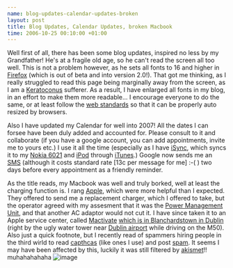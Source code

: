 ```yaml
--- 
name: blog-updates-calendar-updates-broken 
layout: post 
title: Blog Updates, Calendar Updates, broken Macbook 
time: 2006-10-25 00:10:00 +01:00 
--- 
```


Well first of all, there has been some blog updates, inspired
no less by my Grandfather! He's at a fragile old age, so he can't read
the screen all too well. This is not a problem however, as he sets all
fonts to 16 and higher in [Firefox](http://www.getfirefox.com/) (which
is out of beta and into version 2.0!). That got me thinking, as I really
struggled to read this page being marginally away from the screen, as I
am a [Keratoconus](http://en.wikipedia.org/wiki/Keratoconus) sufferer.
As a result, I have enlarged all fonts in my blog, in an effort to make
them more readable... I encourage everyone to do the same, or at least
follow the [web standards](http://www.w3c.org/) so that it can be
properly auto resized by browsers.  
  
Also I have updated my Calendar for well into 2007! All the dates I can
forsee have been duly added and accounted for. Please consult to it and
collaborate (if you have a google account, you can add appointments,
invite me to yours etc.) I use it all the time (especially as I have
[iSync](http://www.apple.com/macosx/features/isync/), which syncs it to
my [Nokia 6021](http://www.nokia.ie/web/product_details?productId=220)
and [iPod](http://www.apple.com/ipod/ipod.html) through
[iTunes](http://www.apple.com/itunes/).) Google now sends me an
[SMS](http://en.wikipedia.org/wiki/Short_message_service) (although it
costs standard rate [13c per message for me] :-( ) two days before every
appointment as a friendly reminder.  
  
As the title reads, my Macbook was well and truly borked, well at least
the charging function is. I rang [Apple](http://www.apple.com/), which
were more helpful than I expected. They offered to send me a replacement
charger, which I offered to take, but the operator agreed with my
assesment that it was the [Power Management
Unit](http://docs.info.apple.com/article.html?artnum=303319), and that
another AC adaptor would not cut it. I have since taken it to an Apple
service center, called [Mactivate](http://www.mactivate.ie/) [which is
in Blanchardstown in
Dublin](http://maps.google.co.uk/?ie=UTF8&z=18&ll=53.410331,-6.35698&spn=0.002094,0.005032&t=h&om=1)
(right by the ugly water tower near [Dublin
airport](http://www.dublin-airport.com/) while driving on the M50). Also
just a quick footnote, but I recently read of spammers hiring people in
the third wirld to read [capthcas](http://sv.wikipedia.org/wiki/Captcha)
(like ones I use) and post
[spam](http://en.wikipedia.org/wiki/Spam_(electronic)). It seems I may
have been affected by this, luckily it was still filtered by
[akismet](http://akismet.com/)!! muhahahahaha
![image](https://blogger.googleusercontent.com/tracker/7231752728434532377-6128170505023263859?l=neil.grogan.ie)
